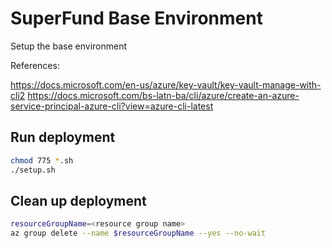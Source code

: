 # SuperFund Base Environment

Setup the base environment

References:

<https://docs.microsoft.com/en-us/azure/key-vault/key-vault-manage-with-cli2>
<https://docs.microsoft.com/bs-latn-ba/cli/azure/create-an-azure-service-principal-azure-cli?view=azure-cli-latest>

## Run deployment

```sh
chmod 775 *.sh
./setup.sh
```

## Clean up deployment

```sh
resourceGroupName=<resource group name>
az group delete --name $resourceGroupName --yes --no-wait
```
